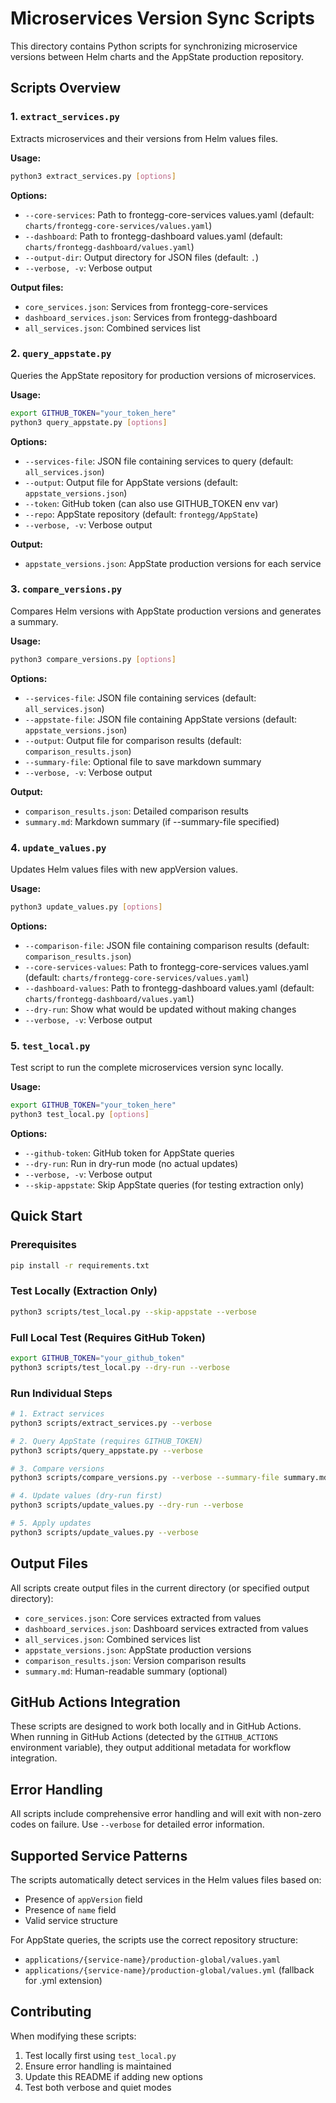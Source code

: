 # Microservices Version Sync Scripts

This directory contains Python scripts for synchronizing microservice versions between Helm charts and the AppState production repository.

## Scripts Overview

### 1. `extract_services.py`
Extracts microservices and their versions from Helm values files.

**Usage:**
```bash
python3 extract_services.py [options]
```

**Options:**
- `--core-services`: Path to frontegg-core-services values.yaml (default: `charts/frontegg-core-services/values.yaml`)
- `--dashboard`: Path to frontegg-dashboard values.yaml (default: `charts/frontegg-dashboard/values.yaml`)
- `--output-dir`: Output directory for JSON files (default: `.`)
- `--verbose, -v`: Verbose output

**Output files:**
- `core_services.json`: Services from frontegg-core-services
- `dashboard_services.json`: Services from frontegg-dashboard  
- `all_services.json`: Combined services list

### 2. `query_appstate.py`
Queries the AppState repository for production versions of microservices.

**Usage:**
```bash
export GITHUB_TOKEN="your_token_here"
python3 query_appstate.py [options]
```

**Options:**
- `--services-file`: JSON file containing services to query (default: `all_services.json`)
- `--output`: Output file for AppState versions (default: `appstate_versions.json`)
- `--token`: GitHub token (can also use GITHUB_TOKEN env var)
- `--repo`: AppState repository (default: `frontegg/AppState`)
- `--verbose, -v`: Verbose output

**Output:**
- `appstate_versions.json`: AppState production versions for each service

### 3. `compare_versions.py`
Compares Helm versions with AppState production versions and generates a summary.

**Usage:**
```bash
python3 compare_versions.py [options]
```

**Options:**
- `--services-file`: JSON file containing services (default: `all_services.json`)
- `--appstate-file`: JSON file containing AppState versions (default: `appstate_versions.json`)
- `--output`: Output file for comparison results (default: `comparison_results.json`)
- `--summary-file`: Optional file to save markdown summary
- `--verbose, -v`: Verbose output

**Output:**
- `comparison_results.json`: Detailed comparison results
- `summary.md`: Markdown summary (if --summary-file specified)

### 4. `update_values.py`
Updates Helm values files with new appVersion values.

**Usage:**
```bash
python3 update_values.py [options]
```

**Options:**
- `--comparison-file`: JSON file containing comparison results (default: `comparison_results.json`)
- `--core-services-values`: Path to frontegg-core-services values.yaml (default: `charts/frontegg-core-services/values.yaml`)
- `--dashboard-values`: Path to frontegg-dashboard values.yaml (default: `charts/frontegg-dashboard/values.yaml`)
- `--dry-run`: Show what would be updated without making changes
- `--verbose, -v`: Verbose output

### 5. `test_local.py`
Test script to run the complete microservices version sync locally.

**Usage:**
```bash
export GITHUB_TOKEN="your_token_here"
python3 test_local.py [options]
```

**Options:**
- `--github-token`: GitHub token for AppState queries
- `--dry-run`: Run in dry-run mode (no actual updates)
- `--verbose, -v`: Verbose output
- `--skip-appstate`: Skip AppState queries (for testing extraction only)

## Quick Start

### Prerequisites
```bash
pip install -r requirements.txt
```

### Test Locally (Extraction Only)
```bash
python3 scripts/test_local.py --skip-appstate --verbose
```

### Full Local Test (Requires GitHub Token)
```bash
export GITHUB_TOKEN="your_github_token"
python3 scripts/test_local.py --dry-run --verbose
```

### Run Individual Steps
```bash
# 1. Extract services
python3 scripts/extract_services.py --verbose

# 2. Query AppState (requires GITHUB_TOKEN)
python3 scripts/query_appstate.py --verbose

# 3. Compare versions
python3 scripts/compare_versions.py --verbose --summary-file summary.md

# 4. Update values (dry-run first)
python3 scripts/update_values.py --dry-run --verbose

# 5. Apply updates
python3 scripts/update_values.py --verbose
```

## Output Files

All scripts create output files in the current directory (or specified output directory):

- `core_services.json`: Core services extracted from values
- `dashboard_services.json`: Dashboard services extracted from values
- `all_services.json`: Combined services list
- `appstate_versions.json`: AppState production versions
- `comparison_results.json`: Version comparison results
- `summary.md`: Human-readable summary (optional)

## GitHub Actions Integration

These scripts are designed to work both locally and in GitHub Actions. When running in GitHub Actions (detected by the `GITHUB_ACTIONS` environment variable), they output additional metadata for workflow integration.

## Error Handling

All scripts include comprehensive error handling and will exit with non-zero codes on failure. Use `--verbose` for detailed error information.

## Supported Service Patterns

The scripts automatically detect services in the Helm values files based on:

- Presence of `appVersion` field
- Presence of `name` field  
- Valid service structure

For AppState queries, the scripts use the correct repository structure:
- `applications/{service-name}/production-global/values.yaml`
- `applications/{service-name}/production-global/values.yml` (fallback for .yml extension)

## Contributing

When modifying these scripts:

1. Test locally first using `test_local.py`
2. Ensure error handling is maintained
3. Update this README if adding new options
4. Test both verbose and quiet modes

